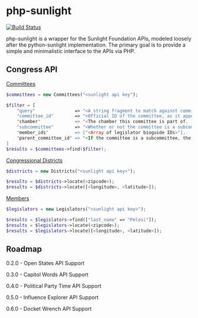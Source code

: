php-sunlight
============
[![Build Status](https://travis-ci.org/squinones/php-sunlight.png?branch=0.1.0)](https://travis-ci.org/squinones/php-sunlight)

php-sunlight is a wrapper for the Sunlight Foundation APIs, modeled loosely after the python-sunlight implementation.
The primary goal is to provide a simple and minimalistic interface to the APIs via PHP.


Congress API
------------

[Committees](http://sunlightlabs.github.io/congress/committees.html)
```php
$committees = new Committees("<sunlight api key");

$filter = [
    "query"               => "<A string fragment to match against committees' names.>",
    "committee_id"        => "<Official ID of the committee, as it appears in various official sources (Senate, House, and Library of Congress).>,
    "chamber"             => "<The chamber this committee is part of. 'house', 'senate', or 'joint'.>,
    "subcommittee"        => "<Whether or not the committee is a subcommittee. 'true' or 'false'.>,
    "member_ids"          => ["<Array of legislator bioguide IDs>"],
    "parent_committee_id" => "<If the committee is a subcommittee, the ID of its parent committee.>"
]
$results = $committees->find($filter);
```

[Congressional Districts](http://sunlightlabs.github.io/congress/districts.html)
```php
$districts = new Districts("<sunlight api key>");

$results = $districts->locate(<zipcode>);
$results = $districts->locate([<longitude>, <latitude>]);
```

[Members](http://sunlightlabs.github.io/congress/legislators.html)
```php
$legislators = new Legislators("<sunlight api key>");

$results = $legislators->find(["last_name" => "Pelosi"]);
$results = $legislators->locate(<zipcode>);
$results = $legislators->locate([<longitude>, <latitude>]);
```

Roadmap
-------
0.2.0 - Open States API Support

0.3.0 - Capitol Words API Support

0.4.0 - Political Party Time API Support

0.5.0 - Influence Explorer API Support

0.6.0 - Docket Wrench API Support